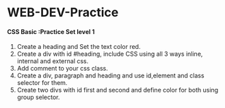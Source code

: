 # WEB-DEV-Practice

<div>
<h4>CSS Basic :Practice Set level 1 </h4>
<ol>
<li>Create a heading and Set the text color red.</li> 
<li>Create a div with id #heading, include CSS using all 3 ways inline, internal and external css.</li>
<li>Add comment to your css class.</li> 
<li> Create a div, paragraph and heading and use id,element and class selector for them.</li> 
<li> Create two divs with id first and second and define color for both using group selector.</li>
</ol>
</div>
